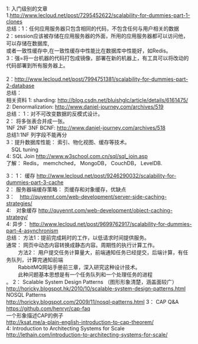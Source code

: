  1: 入门级别的文章</br>
   1.http://www.lecloud.net/post/7295452622/scalability-for-dummies-part-1-clones</br>
         总结：1：任何应用服务器只包含相同的代码，不包含任何与用户相关的数据</br>
               2：session应该被存储在应用服务器的外面，所用的应用服务器都可以访问他，可以存储在数据库,</br>
                  或者一致性缓存中,在一致性缓存中性能比在数据库中性能好，如Redis。</br>
               3：强=将一台机器的代码打包成镜像，部署在新的机器上，有工具可以将改动的代码部署到所有服务器上。</br>
   </br>
   2：http://www.lecloud.net/post/7994751381/scalability-for-dummies-part-2-database</br>
         总结：</br>
               相关资料 1: sharding: http://blog.csdn.net/bluishglc/article/details/6161475/</br>
                        2: Denormalization: http://www.daniel-journey.com/archives/519</br>
                       总结： 1：对不可改变数据的反模式设计。</br>
                              2： 将多张表合并成一张。</br>
                                  1NF 2NF 3NF BCNF: http://www.daniel-journey.com/archives/518</br>
                                  总结1:1NF 列字段不能再分</br>
                             3：提升数据库性能： 索引、物化视图、缓存等技术。</br>
                              　SQL tuning</br>
                                4: SQL Join http://www.w3school.com.cn/sql/sql_join.asp</br>
                            了解： Redis， memchched， MongoDB， CouchDB， LevelDB.</br>
        
         
   3： 1： 缓存 http://www.lecloud.net/post/9246290032/scalability-for-dummies-part-3-cache</br>
       2： 服务器端缓存策略： 页缓存和对象缓存，优缺点</br>
       3：　http://quyennt.com/web-development/server-side-caching-strategies/</br>
       4:　对象缓存 http://quyennt.com/web-development/object-caching-strategy/</br>
   4: 异步： http://www.lecloud.net/post/9699762917/scalability-for-dummies-part-4-asynchronism</br>
          总结： 方法1：提前完成耗时的工作，以低请求时间提供服务。</br>
                        通常： 网页中动态内容转换成静态内容。周期性的执行计算工作。</br>
          　　     方法2： 用户提交任务计算量大，前端通知任务已经提交，后端计算，有任务队列，计算完通知前端</br>
          　            　RabbitMQ网站手册前三章，深入研究这种设计技术。</br>
          　　            此种问题基本思想是有一个任务队列和一个处理任务的进程</br>。
2： Scalable System Design Patterns （图形形象清楚，涵盖面较广）</br>
       http://horicky.blogspot.hk/2010/10/scalable-system-design-patterns.html</br>
    NOSQL Patterns<br>
       http://horicky.blogspot.com/2009/11/nosql-patterns.html
3： CAP Q&A</br> 
    https://github.com/henryr/cap-faq</br>
    一个形象描述CAP的例子</br>
    http://ksat.me/a-plain-english-introduction-to-cap-theorem/</br>
4: Introduction to Architecting Systems for Scale</br>
   http://lethain.com/introduction-to-architecting-systems-for-scale/</br>
       

